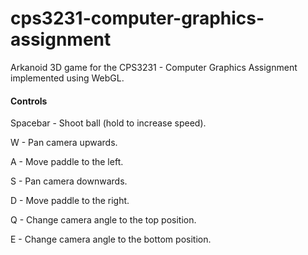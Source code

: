 # cps3231-computer-graphics-assignment
Arkanoid 3D game for the CPS3231 - Computer Graphics Assignment implemented using WebGL.

#### Controls
Spacebar - Shoot ball (hold to increase speed).

W - Pan camera upwards.

A - Move paddle to the left.

S - Pan camera downwards.

D - Move paddle to the right.

Q - Change camera angle to the top position.

E - Change camera angle to the bottom position.